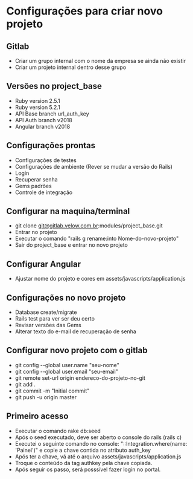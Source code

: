 # Configurações para criar novo projeto
## Gitlab
* Criar um grupo internal com o nome da empresa se ainda não existir
* Criar um projeto internal dentro desse grupo

## Versões no project_base
* Ruby version 2.5.1
* Ruby version 5.2.1
* API Base branch url_auth_key
* API Auth branch v2018
* Angular branch v2018

## Configurações prontas
* Configurações de testes
* Configurações de ambiente (Rever se mudar a versão do Rails)
* Login
* Recuperar senha
* Gems padrões
* Controle de integração

## Configurar na maquina/terminal
* git clone git@gitlab.velow.com.br:modules/project_base.git
* Entrar no projeto
* Executar o comando "rails g rename:into Nome-do-novo-projeto"
* Sair do project_base e entrar no novo projeto

## Configurar Angular
* Ajustar nome do projeto e cores em assets/javascripts/application.js

## Configurações no novo projeto
* Database create/migrate
* Rails test para ver ser deu certo
* Revisar versões das Gems
* Alterar texto do e-mail de recuperação de senha

## Configurar novo projeto com o gitlab
* git config --global user.name "seu-nome"
* git config --global user.email "seu-email"
* git remote set-url origin endereco-do-projeto-no-git
* git add .
* git commit -m "Initial commit"
* git push -u origin master

## Primeiro acesso
* Executar o comando rake db:seed
* Após o seed executado, deve ser aberto o console do rails (rails c)
* Executei o seguinte comando no console: "::Integration.where(name: 'Painel')" e copie a chave contida no atributo auth_key
* Após ter a chave, vá até o arquivo assets/javascripts/application.js
* Troque o conteúdo da tag authkey pela chave copiada.
* Após seguir os passo, será posssível fazer login no portal.

